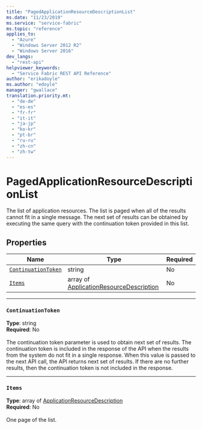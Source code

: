 ```yaml
---
title: "PagedApplicationResourceDescriptionList"
ms.date: "11/23/2019"
ms.service: "service-fabric"
ms.topic: "reference"
applies_to: 
  - "Azure"
  - "Windows Server 2012 R2"
  - "Windows Server 2016"
dev_langs: 
  - "rest-api"
helpviewer_keywords: 
  - "Service Fabric REST API Reference"
author: "erikadoyle"
ms.author: "edoyle"
manager: "gwallace"
translation.priority.mt: 
  - "de-de"
  - "es-es"
  - "fr-fr"
  - "it-it"
  - "ja-jp"
  - "ko-kr"
  - "pt-br"
  - "ru-ru"
  - "zh-cn"
  - "zh-tw"
---
```

# PagedApplicationResourceDescriptionList

The list of application resources. The list is paged when all of the results cannot fit in a single message. The next set of results can be obtained by executing the same query with the continuation token provided in this list.

## Properties
| Name | Type | Required |
| --- | --- | --- |
| [`ContinuationToken`](#continuationtoken) | string | No |
| [`Items`](#items) | array of [ApplicationResourceDescription](sfclient-v70-model-applicationresourcedescription.md) | No |

____
### `ContinuationToken`
__Type__: string <br/>
__Required__: No<br/>
<br/>
The continuation token parameter is used to obtain next set of results. The continuation token is included in the response of the API when the results from the system do not fit in a single response. When this value is passed to the next API call, the API returns next set of results. If there are no further results, then the continuation token is not included in the response.

____
### `Items`
__Type__: array of [ApplicationResourceDescription](sfclient-v70-model-applicationresourcedescription.md) <br/>
__Required__: No<br/>
<br/>
One page of the list.
